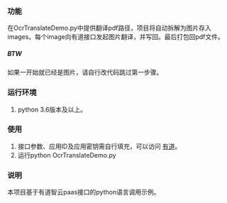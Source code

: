 ### 功能
在OcrTranslateDemo.py中提供翻译pdf路径，项目将自动拆解为图片存入images。每个image向有道接口发起图片翻译，并写回。最后打包回pdf文件。

##### BTW
如果一开始就已经是图片，请自行改代码跳过第一步骤。

### 运行环境
1. python 3.6版本及以上。

### 使用
1. 接口参数、应用ID及应用密钥需自行填充，可以访问 [有道](https://ai.youdao.com)。
2. 运行python OcrTranslateDemo.py

### 说明
本项目基于有道智云paas接口的python语言调用示例。